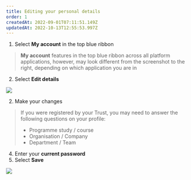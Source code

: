 ```yaml
---
title: Editing your personal details
order: 1
createdAt: 2022-09-01T07:11:51.149Z
updatedAt: 2022-10-13T12:55:53.997Z
---
```

1. Select **My account** in the top blue ribbon

> **My account** features in the top blue ribbon across all platform applications, however, may look different from the screenshot to the right, depending on which application you are in 

2. Select **Edit details​**

![](/img/ad-1-13-Managing.jpg)

2. Make your changes

> If you were registered by your Trust, you may need to answer the following questions on your profile:​
>
> * Programme study / course​
> * Organisation / Company​
> * Department / Team​



4. Enter your **current password**
5. Select **Save​**

![](/img/ad-1-14-Managing.jpg)